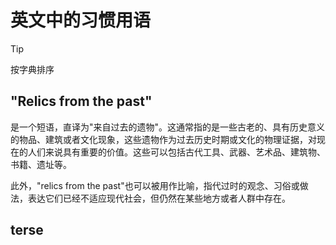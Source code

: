 # 英文中的习惯用语

> [!TIP]
> 按字典排序

## "Relics from the past"

是一个短语，直译为"来自过去的遗物"。这通常指的是一些古老的、具有历史意义的物品、建筑或者文化现象，这些遗物作为过去历史时期或文化的物理证据，对现在的人们来说具有重要的价值。这些可以包括古代工具、武器、艺术品、建筑物、书籍、遗址等。

此外，"relics from the past"也可以被用作比喻，指代过时的观念、习俗或做法，表达它们已经不适应现代社会，但仍然在某些地方或者人群中存在。

## terse